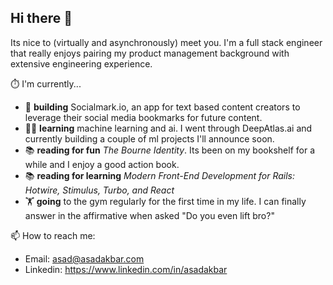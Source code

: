 ## Hi there 👋

Its nice to (virtually and asynchronously) meet you. I'm a full stack engineer that really enjoys pairing my product management background with extensive engineering experience.

⏱️ I'm currently...
  - 👷 **building** Socialmark.io, an app for text based content creators to leverage their social media bookmarks for future content.
  - 🧑‍🏫 **learning** machine learning and ai. I went through DeepAtlas.ai and currently building a couple of ml projects I'll announce soon.
  - 📚 **reading for fun** *The Bourne Identity*. Its been on my bookshelf for a while and I enjoy a good action book.
  - 📚 **reading for learning** *Modern Front-End Development for Rails: Hotwire, Stimulus, Turbo, and React*
  - 🏋️ **going** to the gym regularly for the first time in my life. I can finally answer in the affirmative when asked "Do you even lift bro?"

📫 How to reach me:
* Email: asad@asadakbar.com
* Linkedin: https://www.linkedin.com/in/asadakbar
  
<!--
**asadakbar/asadakbar** is a ✨ _special_ ✨ repository because its `README.md` (this file) appears on your GitHub profile.

Here are some ideas to get you started:

- 🔭 I’m currently working on ...
- 🌱 I’m currently learning ...
- 👯 I’m looking to collaborate on ...
- 🤔 I’m looking for help with ...
- 💬 Ask me about ...
- 📫 How to reach me: ...
- 😄 Pronouns: ...
- ⚡ Fun fact: ...
-->
